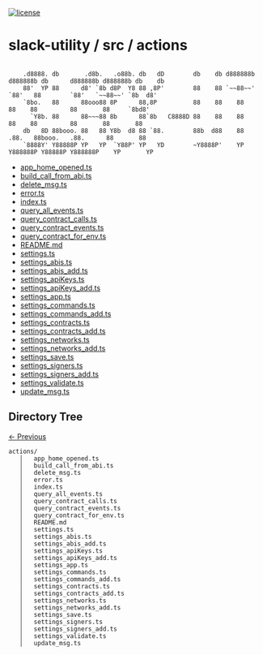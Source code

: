 
[![license](https://img.shields.io/github/license/jamesisaac/react-native-background-task.svg)](https://opensource.org/licenses/MIT)


# slack-utility / src / actions

```

    .d8888. db       .d8b.   .o88b. db   dD        db    db d888888b d888888b db      d888888b d888888b db    db 
    88'  YP 88      d8' `8b d8P  Y8 88 ,8P'        88    88 `~~88~~'   `88'   88        `88'   `~~88~~' `8b  d8' 
    `8bo.   88      88ooo88 8P      88,8P          88    88    88       88    88         88       88     `8bd8'  
      `Y8b. 88      88~~~88 8b      88`8b   C8888D 88    88    88       88    88         88       88       88    
    db   8D 88booo. 88   88 Y8b  d8 88 `88.        88b  d88    88      .88.   88booo.   .88.      88       88    
    `8888Y' Y88888P YP   YP  `Y88P' YP   YD        ~Y8888P'    YP    Y888888P Y88888P Y888888P    YP       YP    
```


 - [app_home_opened.ts](./app_home_opened.ts) - [build_call_from_abi.ts](./build_call_from_abi.ts) - [delete_msg.ts](./delete_msg.ts) - [error.ts](./error.ts) - [index.ts](./index.ts) - [query_all_events.ts](./query_all_events.ts) - [query_contract_calls.ts](./query_contract_calls.ts) - [query_contract_events.ts](./query_contract_events.ts) - [query_contract_for_env.ts](./query_contract_for_env.ts) - [README.md](./README.md) - [settings.ts](./settings.ts) - [settings_abis.ts](./settings_abis.ts) - [settings_abis_add.ts](./settings_abis_add.ts) - [settings_apiKeys.ts](./settings_apiKeys.ts) - [settings_apiKeys_add.ts](./settings_apiKeys_add.ts) - [settings_app.ts](./settings_app.ts) - [settings_commands.ts](./settings_commands.ts) - [settings_commands_add.ts](./settings_commands_add.ts) - [settings_contracts.ts](./settings_contracts.ts) - [settings_contracts_add.ts](./settings_contracts_add.ts) - [settings_networks.ts](./settings_networks.ts) - [settings_networks_add.ts](./settings_networks_add.ts) - [settings_save.ts](./settings_save.ts) - [settings_signers.ts](./settings_signers.ts) - [settings_signers_add.ts](./settings_signers_add.ts) - [settings_validate.ts](./settings_validate.ts) - [update_msg.ts](./update_msg.ts)
## Directory Tree
[<- Previous](https://github.com/marc-aurele-besner/slack-utility)
```
actions/
   │   app_home_opened.ts
   │   build_call_from_abi.ts
   │   delete_msg.ts
   │   error.ts
   │   index.ts
   │   query_all_events.ts
   │   query_contract_calls.ts
   │   query_contract_events.ts
   │   query_contract_for_env.ts
   │   README.md
   │   settings.ts
   │   settings_abis.ts
   │   settings_abis_add.ts
   │   settings_apiKeys.ts
   │   settings_apiKeys_add.ts
   │   settings_app.ts
   │   settings_commands.ts
   │   settings_commands_add.ts
   │   settings_contracts.ts
   │   settings_contracts_add.ts
   │   settings_networks.ts
   │   settings_networks_add.ts
   │   settings_save.ts
   │   settings_signers.ts
   │   settings_signers_add.ts
   │   settings_validate.ts
   │   update_msg.ts
```
